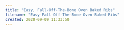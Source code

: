 ```yaml
---
title: "Easy, Fall-Off-The-Bone Oven Baked Ribs"
filename: "Easy-Fall-Off-The-Bone-Oven-Baked-Ribs"
created: 2020-09-09 11:33:50
---
```

